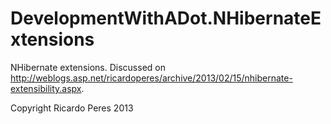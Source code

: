 DevelopmentWithADot.NHibernateExtensions
===============================================

NHibernate extensions.
Discussed on http://weblogs.asp.net/ricardoperes/archive/2013/02/15/nhibernate-extensibility.aspx.

Copyright Ricardo Peres 2013